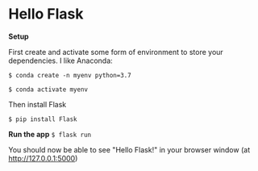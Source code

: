 # Hello Flask

**Setup**

First create and activate some form of environment to store your dependencies. I like Anaconda:

```
$ conda create -n myenv python=3.7

$ conda activate myenv
```

Then install Flask

`$ pip install Flask`

**Run the app**
`$ flask run`

You should now be able to see "Hello Flask!" in your browser window (at http://127.0.0.1:5000) 

